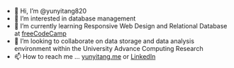 - 👋 Hi, I’m @yunyitang820
- 👀 I’m interested in database management
- 🌱 I’m currently learning Responsive Web Design and Relational Database at [freeCodeCamp](https://www.freecodecamp.org/)
- 💞️ I’m looking to collaborate on data storage and data analysis environment within the University Advance Computing Research
- 📫 How to reach me ... [yunyitang.me](https://www.yunyitang.me/) or [LinkedIn](https://www.linkedin.com/in/yunyitang820/)

<!---
yunyitang820/yunyitang820 is a ✨ special ✨ repository because its `README.md` (this file) appears on your GitHub profile.
You can click the Preview link to take a look at your changes.
--->
